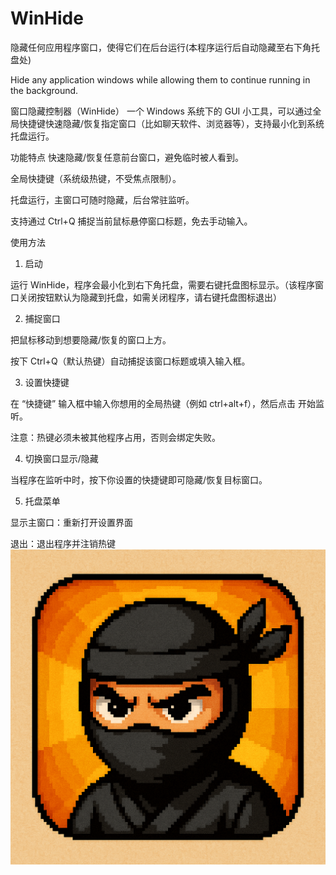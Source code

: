 # WinHide
隐藏任何应用程序窗口，使得它们在后台运行(本程序运行后自动隐藏至右下角托盘处)

Hide any application windows while allowing them to continue running in the background.


窗口隐藏控制器（WinHide）
一个 Windows 系统下的 GUI 小工具，可以通过全局快捷键快速隐藏/恢复指定窗口（比如聊天软件、浏览器等），支持最小化到系统托盘运行。

功能特点
快速隐藏/恢复任意前台窗口，避免临时被人看到。

全局快捷键（系统级热键，不受焦点限制）。

托盘运行，主窗口可随时隐藏，后台常驻监听。

支持通过 Ctrl+Q 捕捉当前鼠标悬停窗口标题，免去手动输入。

使用方法
1. 启动
   
运行 WinHide，程序会最小化到右下角托盘，需要右键托盘图标显示。（该程序窗口关闭按钮默认为隐藏到托盘，如需关闭程序，请右键托盘图标退出）

2. 捕捉窗口
   
把鼠标移动到想要隐藏/恢复的窗口上方。

按下 Ctrl+Q（默认热键）自动捕捉该窗口标题或填入输入框。

3. 设置快捷键
   
在 “快捷键” 输入框中输入你想用的全局热键（例如 ctrl+alt+f），然后点击 开始监听。

注意：热键必须未被其他程序占用，否则会绑定失败。

4. 切换窗口显示/隐藏

当程序在监听中时，按下你设置的快捷键即可隐藏/恢复目标窗口。

5. 托盘菜单
   
显示主窗口：重新打开设置界面

退出：退出程序并注销热键
![项目图](images/ninja_icon.png)
